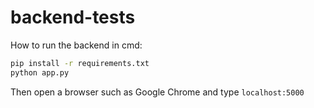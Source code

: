 # backend-tests

How to run the backend in cmd:

```bash
pip install -r requirements.txt
python app.py
```

Then open a browser such as Google Chrome and type `localhost:5000`

